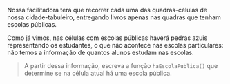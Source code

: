 Nossa facilitadora terá que recorrer cada uma das quadras-células de nossa cidade-tabuleiro, entregando livros apenas nas quadras que tenham escolas públicas.

Como já vimos, nas células com escolas públicas haverá pedras azuis representando os estudantes, o que não acontece nas escolas particulares: não temos a informação de quantos alunos estudam nas escolas.

> A partir dessa informação, escreva a função `haEscolaPublica()` que determine se na célula atual há uma escola pública.
